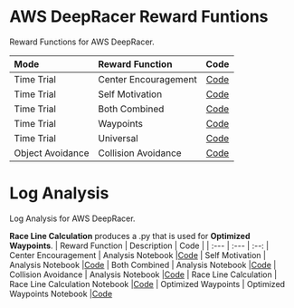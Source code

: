 # AWS DeepRacer Reward Funtions
Reward Functions for AWS DeepRacer. 

| Mode⠀            |  Reward Function       | Code |
| :---             | :---                   | :---:
| Time Trial       | Center Encouragement   | [Code](https://github.com/eduardo-vidals/AWS-DeepRacer-Reward-Functions/blob/main/RewardFunction.01_Sample/reward_function.py)
| Time Trial       | Self Motivation        | [Code](https://github.com/eduardo-vidals/AWS-DeepRacer-Reward-Functions/blob/main/RewardFunction.02_SelfMotivator/reward_function.py)
| Time Trial       | Both Combined          | [Code](https://github.com/eduardo-vidals/AWS-DeepRacer-Reward-Functions/blob/main/RewardFunction.03_BothCombined/reward_function.py)
| Time Trial       | Waypoints              | [Code](https://github.com/eduardo-vidals/AWS-DeepRacer-Reward-Functions/blob/main/RewardFunction.04_ImprovedWaypoints/reward_function.py)
| Time Trial       | Universal              | [Code](https://github.com/eduardo-vidals/AWS-DeepRacer-Reward-Functions/blob/main/RewardFunction.05_UniversalModel/reward_function.py)
| Object Avoidance | Collision Avoidance    | [Code](https://github.com/eduardo-vidals/AWS-DeepRacer-Reward-Functions/blob/main/RewardFunction.06_ObjectAvoidance/reward_function.py)

# Log Analysis
Log Analysis for AWS DeepRacer. 

**Race Line Calculation** produces a .py that is used for **Optimized Waypoints**.
| Reward Function        | Description                    | Code |
| :---                   | :---                           | :--:
| Center Encouragement   | Analysis Notebook              |[Code](https://colab.research.google.com/drive/15qwuy2shvXHgFD5kNBn1VkgHQRgUoMvU?usp=sharing)
| Self Motivation        | Analysis Notebook              |[Code](https://colab.research.google.com/drive/1C9YB3LlV53hJ96rpC4MCd5HxbJq0BFdk?usp=sharing)
| Both Combined          | Analysis Notebook              |[Code](https://colab.research.google.com/drive/1_8SQX-NOyYI8gAoKCCmn7EpLQXQBZFLf?usp=sharing)
| Collision Avoidance    | Analysis Notebook              |[Code](https://colab.research.google.com/drive/1yY6stPRVdt9iJ6CAnh0Mquffa3733ynG?usp=sharing)
| Race Line Calculation  | Race Line Calculation Notebook |[Code](https://colab.research.google.com/drive/188JIrI5GS2X5jVRAMEnDsYao-6NFjziV?usp=sharing)
| Optimized Waypoints    | Optimized Waypoints Notebook   |[Code](https://colab.research.google.com/drive/1eFn1vWDhHr7BLUQ5big5CujIaJ87LlhR?usp=sharing)
